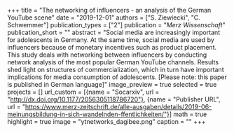 +++
title = "The networking of influencers - an analysis of the German YouTube scene"
date = "2019-12-01"
authors = ["S. Ziewiecki", "C. Schwemmer"]
publication_types = ["2"]
publication = "_Merz Wissenschaft_"
publication_short = ""
abstract = "Social media are increasingly important for adolescents in Germany. At the same time, social media are used by influencers because of monetary incentives such as product placement. This study deals with networking between influencers by conducting network analysis of the most popular German YouTube channels. Results shed light on structures of commercialization, which in turn have important implications for media consumption of adolescents. [Please note: this paper is published in German language]"
image_preview = true
selected = true
projects = []
url_custom = [{name = "Socarxiv", url = "http://dx.doi.org/10.1177/2056305118786720"}, {name = "Publisher URL", url = "https://www.merz-zeitschrift.de/alle-ausgaben/details/2019-06-meinungsbildung-in-sich-wandelnden-ffentlichkeiten/"}]
math = true
highlight = true
image = "ytnetworks_dagibee.png"
caption = ""
+++


